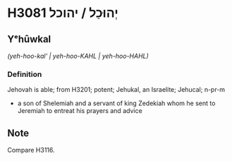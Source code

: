 # H3081 יְהוּכַל / יהוכל

## Yᵉhûwkal

_(yeh-hoo-kal' | yeh-hoo-KAHL | yeh-hoo-HAHL)_

### Definition

Jehovah is able; from H3201; potent; Jehukal, an Israelite; Jehucal; n-pr-m

- a son of Shelemiah and a servant of king Zedekiah whom he sent to Jeremiah to entreat his prayers and advice

## Note

Compare H3116.
